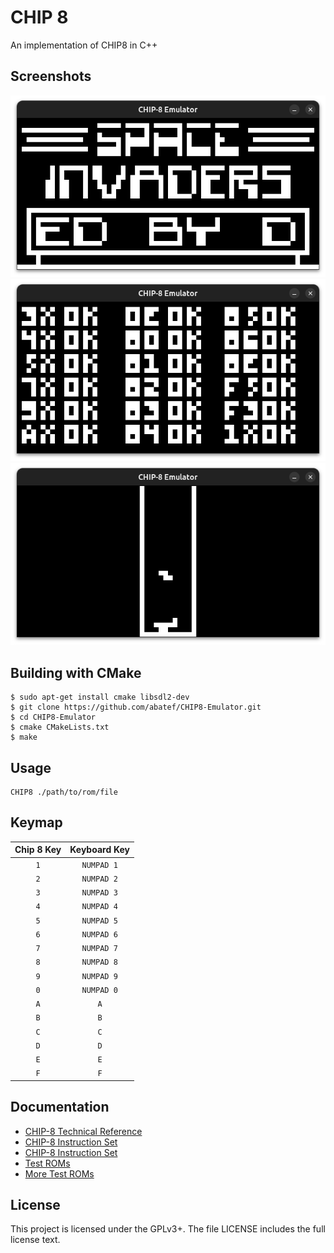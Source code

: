 # CHIP 8
An implementation of CHIP8 in C++

## Screenshots
![Space Invaders Title](./screenshots/spaceinvaderstitle.png)
![Test Rom](./screenshots/testrom.png)
![Tetris](./screenshots/tetris.png)

## Building with CMake
```
$ sudo apt-get install cmake libsdl2-dev
$ git clone https://github.com/abatef/CHIP8-Emulator.git
$ cd CHIP8-Emulator
$ cmake CMakeLists.txt
$ make
```

## Usage

```
CHIP8 ./path/to/rom/file
```
## Keymap
| Chip 8 Key | Keyboard Key |
| :--------: | :----------: |
| `1`        | `NUMPAD 1`          |
| `2`        | `NUMPAD 2`          |
| `3`        | `NUMPAD 3`          |
| `4`        | `NUMPAD 4`          |
| `5`        | `NUMPAD 5`          |
| `6`        | `NUMPAD 6`          |
| `7`        | `NUMPAD 7`          |
| `8`        | `NUMPAD 8`          |
| `9`        | `NUMPAD 9`          |
| `0`        | `NUMPAD 0`          |
| `A`        | `A`          |
| `B`        | `B`          |
| `C`        | `C`          |
| `D`        | `D`          |
| `E`        | `E`          |
| `F`        | `F`          |

## Documentation
- [CHIP-8 Technical Reference][technicalRef]
- [CHIP-8 Instruction Set][instructionset]
- [CHIP-8 Instruction Set][cdevernay]
- [Test ROMs][test-roms]
- [More Test ROMs][more-test-roms]

## License

This project is licensed under the GPLv3+.
The file LICENSE includes the full license text.

[technicalRef]: https://github.com/mattmikolay/chip-8/wiki/CHIP%E2%80%908-Technical-Reference
[instructionset]: https://github.com/mattmikolay/chip-8/wiki/CHIP%E2%80%908-Instruction-Set
[cdevernay]: http://devernay.free.fr/hacks/chip8/C8TECH10.HTM
[test-roms]: https://github.com/corax89/chip8-test-rom
[more-test-roms]: https://github.com/mattmikolay/chip-8
